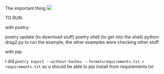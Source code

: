 The important thing
![]([my_video.mov](https://github.com/AccelQuasarDragon/kivycollisiontest/assets/138998466/c58d794b-317e-4120-9c78-d9603de44060))



TO RUN:

with poetry:

poetry update (to download stuff)
poetry shell (to get into the shell)
python drag2.py to run the example, the other examples were checking other stuff

with pip:

I did `poetry export --without-hashes --format=requirements.txt > requirements.txt` so u should be able to pip install from requirements.txt
